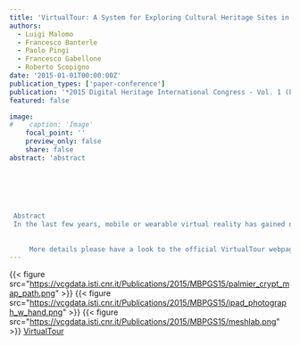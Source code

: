 ```yaml
---
title: 'VirtualTour: A System for Exploring Cultural Heritage Sites in an Immersive Way'
authors:
  - Luigi Malomo
  - Francesco Banterle
  - Paolo Pingi
  - Francesco Gabellone
  - Roberto Scopigno
date: '2015-01-01T00:00:00Z'
publication_types: ['paper-conference']
publication: '*2015 Digital Heritage International Congress - Vol. 1 (Proc. of)*'
featured: false

image:
#    caption: 'Image'
    focal_point: ''
    preview_only: false
    share: false
abstract: 'abstract
 	
 	
 	
 
 
 
 Abstract
 In the last few years, mobile or wearable virtual reality has gained new interest amongst the industry and researchers.  The rapid development of new technologies such as high quality head mounted displays, accurate and cheap motion sensors (e.g. accelerometers, gyroscopes, depth cameras, etc.), localization sensors (e.g. GPS, compass, etc.) etc. have led to new opportunities that just a few years ago were not possible to achieve with off-the-shelf components.  This renaissance of virtual reality is happening in both research and practical applications, such as computer games, movies, documentaries, learning, urban planning, etc. In this work we propose a system, VirtualTour, offering virtual exploration of Cultural Heritage (CH) sites on mobile devices based on a natural interaction approach; a few easy to understand (and to be tracked) actions performed by the user in the real world are translated into navigation instructions in the virtual world. To achieve this goal, we have exploited embedded sensors and the fast hardware of modern mobile devices. 
 
 
     More details please have a look to the official VirtualTour webpage.'
---
```

{{< figure src="https://vcgdata.isti.cnr.it/Publications/2015/MBPGS15/palmier_crypt_map_path.png" >}}
{{< figure src="https://vcgdata.isti.cnr.it/Publications/2015/MBPGS15/ipad_photograph_w_hand.png" >}}
{{< figure src="https://vcgdata.isti.cnr.it/Publications/2015/MBPGS15/meshlab.png" >}}
[VirtualTour](https://vcgdata.isti.cnr.it/virtualtour/)

